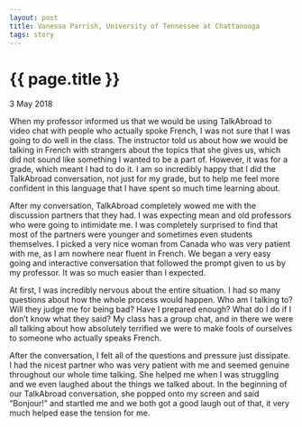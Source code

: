 ```yaml
---
layout: post
title: Vanessa Parrish, University of Tennessee at Chattanooga 
tags: story
---
```


# {{ page.title }}

 3 May 2018

When my professor informed us that we would be using TalkAbroad to video chat with people who actually spoke French, I was not sure that I was going to do well in the class. The instructor told us about how we would be talking in French with strangers about the topics that she gives us, which did not sound like something I wanted to be a part of. However, it was for a grade, which meant I had to do it. I am so incredibly happy that I did the TalkAbroad conversation, not just for my grade, but to help me feel more confident in this language that I have spent so much time learning about.

After my conversation, TalkAbroad completely wowed me with the discussion partners that they had. I was expecting mean and old professors who were going to intimidate me. I was completely surprised to find that most of the partners were younger and sometimes even students themselves. I picked a very nice woman from Canada who was very patient with me, as I am nowhere near fluent in French. We began a very easy going and interactive conversation that followed the prompt given to us by my professor. It was so much easier than I expected.

At first, I was incredibly nervous about the entire situation. I had so many questions about how the whole process would happen. Who am I talking to? Will they judge me for being bad? Have I prepared enough? What do I do if I don’t know what they said? My class has a group chat, and in there we were all talking about how absolutely terrified we were to make fools of ourselves to someone who actually speaks French.

After the conversation, I felt all of the questions and pressure just dissipate. I had the nicest partner who was very patient with me and seemed genuine throughout our whole time talking. She helped me when I was struggling and we even laughed about the things we talked about. In the beginning of our TalkAbroad conversation, she popped onto my screen and said “Bonjour!” and startled me and we both got a good laugh out of that, it very much helped ease the tension for me. 

